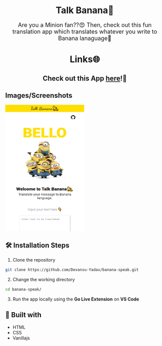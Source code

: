 <h1 align="center">Talk Banana🍌</h1>

<p align="center"><font size="4">Are you a Minion fan??😍 Then, check out this fun translation app which translates whatever you write to 
Banana lanaguage🤩</font></p>

<h1 align="center">Links🌐</h1>

<h2 align="center">Check out this App <a href="https://minions-talk-language.netlify.app/">here</a>!🚀</h2>

## Images/Screenshots

<img align="center" alt="Talk Banana App" src="assets/Banana-talk.png" width="250px" height="400px"/>

## 🛠️ Installation Steps

1. Clone the repository

```Bash
git clone https://github.com/Devansu-Yadav/banana-speak.git
```

2. Change the working directory

```Bash
cd banana-speak/
```

3. Run the app locally using the <b>Go Live Extension</b> on <b>VS Code</b>

## 👷 Built with

- HTML
- CSS
- Vanillajs
